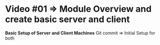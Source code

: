 # Video #01 => Module Overview and create basic server and client
**Basic Setup of Server and Client Machines**
Git commit => Initial Setup for both